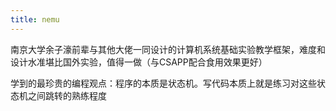 ```yaml
---
title: nemu
---
```


南京大学余子濠前辈与其他大佬一同设计的计算机系统基础实验教学框架，难度和设计水准堪比国外实验，值得一做（与CSAPP配合食用效果更好）

学到的最珍贵的编程观点：程序的本质是状态机。写代码本质上就是练习对这些状态机之间跳转的熟练程度


